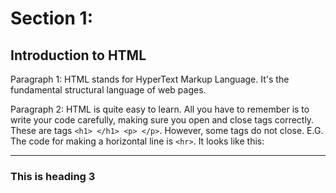 <h1>Section 1:</h1>
<h2>Introduction to HTML</h2>
<p>Paragraph 1: HTML stands for HyperText Markup Language. It's the fundamental structural language of web pages.</p>
<p>Paragraph 2: HTML is quite easy to learn. All you have to remember is to write your code carefully, making sure you open and close tags correctly. These are tags <code>&lt;h1&gt; &lt;/h1&gt; &lt;p&gt; &lt;/p&gt;</code>. However, some tags do not close. E.G. The code for making a horizontal line is <code>&lt;hr&gt;</code>. It looks like this:<hr> </p>

<h3>This is heading 3</h3> 

